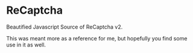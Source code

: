 # ReCaptcha
Beautified Javascript Source of ReCaptcha v2.

This was meant more as a reference for me, but hopefully you find some use in it as well.
